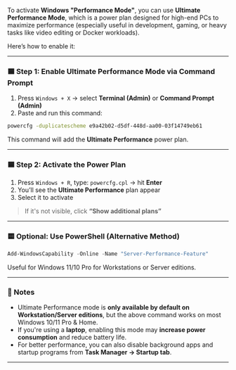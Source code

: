 To activate **Windows "Performance Mode"**, you can use **Ultimate Performance Mode**, which is a power plan designed for high-end PCs to maximize performance (especially useful in development, gaming, or heavy tasks like video editing or Docker workloads).

Here’s how to enable it:

---

### 🟦 Step 1: Enable Ultimate Performance Mode via Command Prompt

1. Press `Windows + X` → select **Terminal (Admin)** or **Command Prompt (Admin)**
2. Paste and run this command:

```bash
powercfg -duplicatescheme e9a42b02-d5df-448d-aa00-03f14749eb61
```

This command will add the **Ultimate Performance** power plan.

---

### 🟦 Step 2: Activate the Power Plan

1. Press `Windows + R`, type: `powercfg.cpl` → hit **Enter**
2. You’ll see the **Ultimate Performance** plan appear
3. Select it to activate

> If it's not visible, click **“Show additional plans”**

---

### 🟨 Optional: Use PowerShell (Alternative Method)

```powershell
Add-WindowsCapability -Online -Name "Server-Performance-Feature"
```

Useful for Windows 11/10 Pro for Workstations or Server editions.

---

### 🛑 Notes

* Ultimate Performance mode is **only available by default on Workstation/Server editions**, but the above command works on most Windows 10/11 Pro & Home.
* If you're using a **laptop**, enabling this mode may **increase power consumption** and reduce battery life.
* For better performance, you can also disable background apps and startup programs from **Task Manager → Startup tab**.

---


